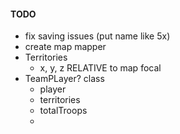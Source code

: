 #### TODO
- fix saving issues (put name like 5x)
- create map mapper
- Territories
  - x, y, z RELATIVE to map focal
- TeamPLayer? class
  - player
  - territories
  - totalTroops
  - 
